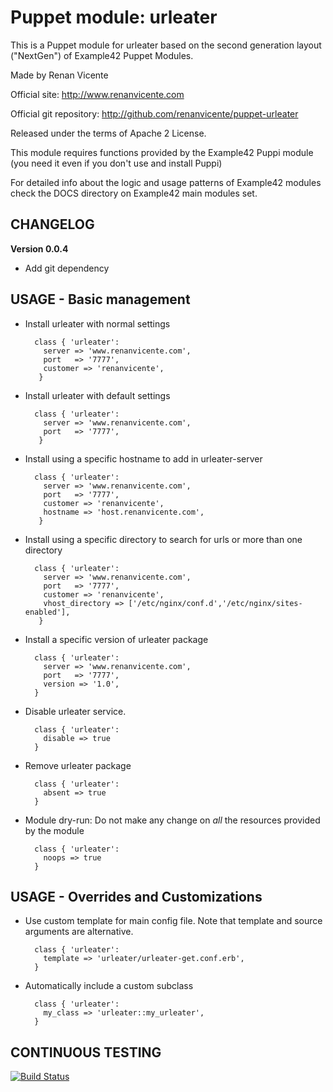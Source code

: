 # Puppet module: urleater

This is a Puppet module for urleater based on the second generation layout ("NextGen") of Example42 Puppet Modules.

Made by Renan Vicente

Official site: http://www.renanvicente.com

Official git repository: http://github.com/renanvicente/puppet-urleater

Released under the terms of Apache 2 License.

This module requires functions provided by the Example42 Puppi module (you need it even if you don't use and install Puppi)

For detailed info about the logic and usage patterns of Example42 modules check the DOCS directory on Example42 main modules set.

## CHANGELOG

**Version 0.0.4**
- Add git dependency

## USAGE - Basic management

* Install urleater with normal settings

        class { 'urleater':
          server => 'www.renanvicente.com',
          port   => '7777',
          customer => 'renanvicente',
         }


* Install urleater with default settings

        class { 'urleater':
          server => 'www.renanvicente.com',
          port   => '7777',
         }

* Install using a specific hostname to add in urleater-server

        class { 'urleater':
          server => 'www.renanvicente.com',
          port   => '7777',
          customer => 'renanvicente',
          hostname => 'host.renanvicente.com',
         }

* Install using a specific directory to search for urls or more than one directory

        class { 'urleater':
          server => 'www.renanvicente.com',
          port   => '7777',
          customer => 'renanvicente',
          vhost_directory => ['/etc/nginx/conf.d','/etc/nginx/sites-enabled'],
         }

* Install a specific version of urleater package

        class { 'urleater':
          server => 'www.renanvicente.com',
          port   => '7777',
          version => '1.0',
        }

* Disable urleater service.

        class { 'urleater':
          disable => true
        }

* Remove urleater package

        class { 'urleater':
          absent => true
        }

* Module dry-run: Do not make any change on *all* the resources provided by the module

        class { 'urleater':
          noops => true
        }


## USAGE - Overrides and Customizations
* Use custom template for main config file. Note that template and source arguments are alternative. 

        class { 'urleater':
          template => 'urleater/urleater-get.conf.erb',
        }

* Automatically include a custom subclass

        class { 'urleater':
          my_class => 'urleater::my_urleater',
        }


## CONTINUOUS TESTING

[![Build Status](https://travis-ci.org/renanvicente/puppet-urleater.svg?branch=master)](https://travis-ci.org/renanvicente/puppet-urleater)
